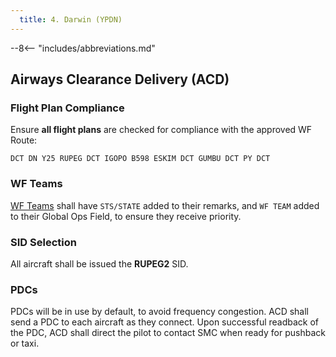 ```yaml
---
  title: 4. Darwin (YPDN)
---
```


--8<-- "includes/abbreviations.md"

## Airways Clearance Delivery (ACD)
### Flight Plan Compliance
Ensure **all flight plans** are checked for compliance with the approved WF Route:

`DCT DN Y25 RUPEG DCT IGOPO B598 ESKIM DCT GUMBU DCT PY DCT`

### WF Teams
[WF Teams](../../#official-team-callsigns) shall have `STS/STATE` added to their remarks, and `WF TEAM` added to their Global Ops Field, to ensure they receive priority.

### SID Selection
All aircraft shall be issued the **RUPEG2** SID.  

### PDCs
PDCs will be in use by default, to avoid frequency congestion. ACD shall send a PDC to each aircraft as they connect. Upon successful readback of the PDC, ACD shall direct the pilot to contact SMC when ready for pushback or taxi.
